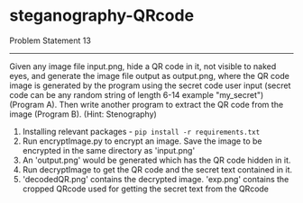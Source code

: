 # steganography-QRcode

Problem Statement 13
__________________
Given any image file input.png, hide a QR code in it, not visible to naked eyes, and generate the image file output as output.png,
where the QR code image is generated by the program using the secret code user input (secret code can be any random string of length 6-14 example "my_secret") 
(Program A). Then write another program to extract the QR code from the image  (Program B). (Hint: Stenography)

<ol>
<li>Installing relevant packages - <code>pip install -r requirements.txt</code></li>
<li>Run encryptImage.py to encrypt an image. Save the image to be encrypted in the same directory as 'input.png'</li>
<li>An 'output.png' would be generated which has the QR code hidden in it.</li>
<li>Run decryptImage to get the QR code and the secret text contained in it.</li>
<li>'decodedQR.png' contains the decrypted image. 'exp.png' contains the cropped QRcode used for getting the secret text from the QRcode</li>
</ol>
